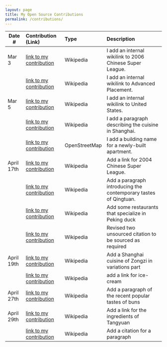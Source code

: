 ```yaml
---
layout: page
title: My Open Source Contributions
permalink: /contributions/
---
```


<!--
Type of the contribution should be "Wikipedia edit", "OpenStreet Map feature", "Documentation", "Course website", "Blog",
"Browser Add-on", etc.

The description should include a brief summary of what you did.

The link should bring us to a public page that shows your contribution. 

Replace the first row with your own contribution. 

-->





| Date #       | Contribution (Link)  | Type  | Description |
|---|:---|:---|:---|
| Mar 3   | [link to my contribution](https://en.wikipedia.org/w/index.php?title=Shanghai_Port_F.C.&oldid=1278554353)    | Wikipedia    |   I add an internal wikilink to 2006 Chinese Super League.    |
|     | [link to my contribution](https://en.wikipedia.org/w/index.php?title=Shanghai_Pinghe_School&oldid=1278547637)    |  Wikipedia   | I add an internal wikilink to Advanced Placement.     |
|  Mar 5   | [link to my contribution](https://en.wikipedia.org/w/index.php?title=Shanghai_Southwest_Weiyu_Middle_School&oldid=1278945301)   | Wikipedia    | I add an internal wikilink to United States.     |
|     | [link to my contribution](https://en.wikipedia.org/w/index.php?title=Red_braised_pork_belly&oldid=1278965656)   | Wikipedia    | I add a paragraph describing the cuisine in Shanghai.     |
|     | [link to my contribution](https://www.openstreetmap.org/changeset/163261535)   | OpenStreetMap    | I add a building name for a newly-built apartment.     |
|  April 17th   | [link to my contribution](https://en.wikipedia.org/w/index.php?title=Shanghai_Shenhua_F.C.&oldid=1286086743)   | Wikipedia    | Add a link for 2004 Chinese Super League.    |
|     | [link to my contribution](https://en.wikipedia.org/w/index.php?title=Qingtuan&oldid=1286087490)   | Wikipedia    | Add a paragraph introducing the contemporary tastes of Qingtuan.    |
|     | [link to my contribution](https://en.wikipedia.org/w/index.php?title=Peking_duck&oldid=12860881220)   | Wikipedia    | Add some restaurants that specialize in Peking duck    |
|     | [link to my contribution](https://en.wikipedia.org/w/index.php?title=Crossing-the-bridge_noodles&oldid=1286091668)   | Wikipedia    | Revised two unsourced citation to be sourced as required   |
|  April 19th   | [link to my contribution](https://en.wikipedia.org/w/index.php?title=Zongzi&oldid=1286402469)   | Wikipedia    | Add a Shanghai cuisine of Zongzi in variations part   |
|     | [link to my contribution](https://en.wikipedia.org/w/index.php?title=Mooncake&oldid=1286404261)   | Wikipedia    | add a link for ice-cream  |
|  April 27th   | [link to my contribution](https://en.wikipedia.org/w/index.php?title=Xiaolongbao&oldid=1287690084)   | Wikipedia    | Add a paragraph of the recent popular tastes of buns   |
|  April 29th   | [link to my contribution](https://en.wikipedia.org/w/index.php?title=Tangyuan_(food)&oldid=1288023488)   | Wikipedia    | Add a link for the ingredients of Tangyuan   |
|     | [link to my contribution](https://en.wikipedia.org/w/index.php?title=Tangyuan_(food)&oldid=1288024280)   | Wikipedia    | Add a citation for a paragraph  |

